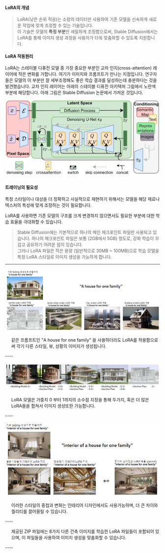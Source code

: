 #### **LoRA의 개념**
>LoRA(낮은 순위 적응)는 소량의 데이터만 사용하여 기존 모델을 신속하게 새로운 작업에 맞게 조정할 수 있는 기술입니다. 
<br>이 기술은 모델의 **특정 부분**만 세밀하게 조정함으로써, Stable Diffusion에서는 LoRA를 통해 이미지 생성 과정을 사용자가 더욱 맞춤화할 수 있도록 지원합니다.

#### **LoRA 작동원리** 

LoRA는 스테이블 디퓨전 모델 중 가장 중요한 부분인 교차 인지(cross-attention) 레이어에 작은 변화를 가합니다. 여기가 이미지와 프롬프트가 만나는 지점입니다. 연구자들은 모델의 이 부분만 잘 세부조정해도 좋은 학습 결과를 달성하는데 충분하다는 것을 발견했습니다. 교차 인지 레이어는 아래의 스테이블 디퓨전 아키텍처 그림에서 노란색 부분에 해당합니다. 아래 그림은 Stable Diffusion 논문에서 가져온 것입니다.

<p align="center">
  <img src="../../img/sdlora.png" alt="Generative AI in Architecture">
</p>

#### **트레이닝의 필요성**
특정 스타일이나 대상을 더 정확하고 사실적으로 재현하기 위해서는 모델을 해당 재료나 텍스처의 특성에 맞게 조정하는 것이 필요합니다. 

LoRA를 사용하면 기존 모델의 구조를 크게 변경하지 않으면서도 필요한 부분에 대한 학습 효율을 극대화할 수 있습니다.

 > Stable Diffusion에는 기본적으로 하나의 메인 체크포인트 파일만 사용되고 있습니다. 하나의 체크포인트 파일은 보통 (2GB에서 5GB) 정도로, 강화 학습이 무겁고 공유하기 어려운 점이 있습니다. 
<br> 그러나 LoRA 파일은 적은 용량 (일반적으로 30MB ~ 100MB)으로 학습 모델을 특정 LoRA 스타일로 이미지 생성을 가능하게 합니다.

----
<p align="center">
  <img src="../../img/lora1.jpg" alt="Generative AI in Architecture">
</p>
<p style="margin-left: 20px;">
같은 프롬프트인 "A house for one family" 을 사용하더라도 LoRA를 적용함으로써 각기 다른 스타일, 뷰, 상황의 이미지가 생성됩니다.
</p>
----
<p align="center">
  <img src="../../img/lora4.jpg" alt="Generative AI in Architecture">
</p>
<p style="margin-left: 20px;">
LoRA 모델은 가중치 0 부터 1까지의 소수점 지정을 통해 두가지, 혹은 더 많은 LoRA들을 합쳐서 이미지 생성또한 가능합니다. </p>
----
<p align="center">
  <img src="../../img/lora2.jpg" alt="Generative AI in Architecture">
</p>
<p style="margin-left: 20px;">
이러한 스타일의 중첩과 변화는 인테리어 디자인에서도 사용가능하며, 더 큰 차이와 퀄리티를 끌어올릴 수 있습니다. 
</p>
----
<p style="margin-left: 20px;">
제공된 ZIP 파일에는 8가지 다른 건축 이미지를 학습한 LoRA 파일들이 포함되어 있으며, 이 파일들을 사용하여 이미지 생성을 맞춤화할 수 있습니다. </p>
----
